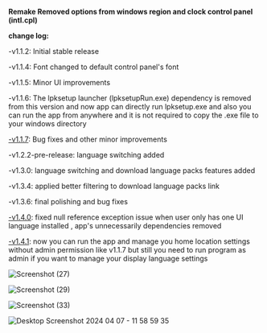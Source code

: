 **Remake Removed options from windows region and clock control panel (intl.cpl)**

**change log:**

-v1.1.2: Initial stable release

-v1.1.4: Font changed to default control panel's font

-v1.1.5: Minor UI improvements

-v1.1.6: The lpksetup launcher (lpksetupRun.exe) dependency is removed from this version and now app can directly run lpksetup.exe and also you can run the app from anywhere and it is not required to copy the .exe file to your windows directory

[-v1.1.7](https://github.com/MehranAkbarii/WindowsRegionAndLanguageRemake/releases/tag/v1.1.7): Bug fixes and other minor improvements

-v1.2.2-pre-release: language switching added

-v1.3.0: language switching and download language packs features added

-v1.3.4: applied better filtering to download language packs link

-v1.3.6: final polishing and bug fixes

[-v1.4.0](https://github.com/MehranAkbarii/WindowsRegionAndLanguageRemake/releases/tag/v1.4.0): fixed null reference exception issue when user only has one UI language installed , app's unnecessarily dependencies removed

[-v1.4.1](https://github.com/MehranAkbarii/WindowsRegionAndLanguageRemake/releases/tag/v1.4.q): now you can run the app and manage you home location settings without admin permission like v1.1.7 but still you need to run program as admin if you want to manage your display language settings

![Screenshot (27)](https://github.com/MehranAkbarii/WindowsRegionAndLanguageRemake/assets/133998536/daf93121-5077-4273-a857-17c32e76d7bc)

![Screenshot (29)](https://github.com/MehranAkbarii/WindowsRegionAndLanguageRemake/assets/133998536/a4daf110-b6f9-41c6-aad4-739ad5552d78)

![Screenshot (33)](https://github.com/MehranAkbarii/WindowsRegionAndLanguageRemake/assets/133998536/90b0396f-80f7-4e7d-b217-ff1e52c2d5c2)

![Desktop Screenshot 2024 04 07 - 11 58 59 35](https://github.com/MehranAkbarii/WindowsRegionAndLanguageRemake/assets/133998536/82ccb237-6bd9-4519-b54c-d40b80b302f3)

